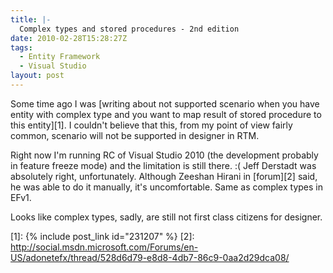 ```yaml
---
title: |-
  Complex types and stored procedures - 2nd edition
date: 2010-02-28T15:28:27Z
tags:
  - Entity Framework
  - Visual Studio
layout: post
---
```

Some time ago I was [writing about not supported scenario when you have entity with complex type and you want to map result of stored procedure to this entity][1]. I couldn't believe that this, from my point of view fairly common, scenario will not be supported in designer in RTM.

Right now I'm running RC of Visual Studio 2010 (the development probably in feature freeze mode) and the limitation is still there. :( Jeff Derstadt was absolutely right, unfortunately. Although Zeeshan Hirani in [forum][2] said, he was able to do it manually, it's uncomfortable. Same as complex types in EFv1.

Looks like complex types, sadly, are still not first class citizens for designer.

[1]: {% include post_link id="231207" %}
[2]: http://social.msdn.microsoft.com/Forums/en-US/adonetefx/thread/528d6d79-e8d8-4db7-86c9-0aa2d29dca08/